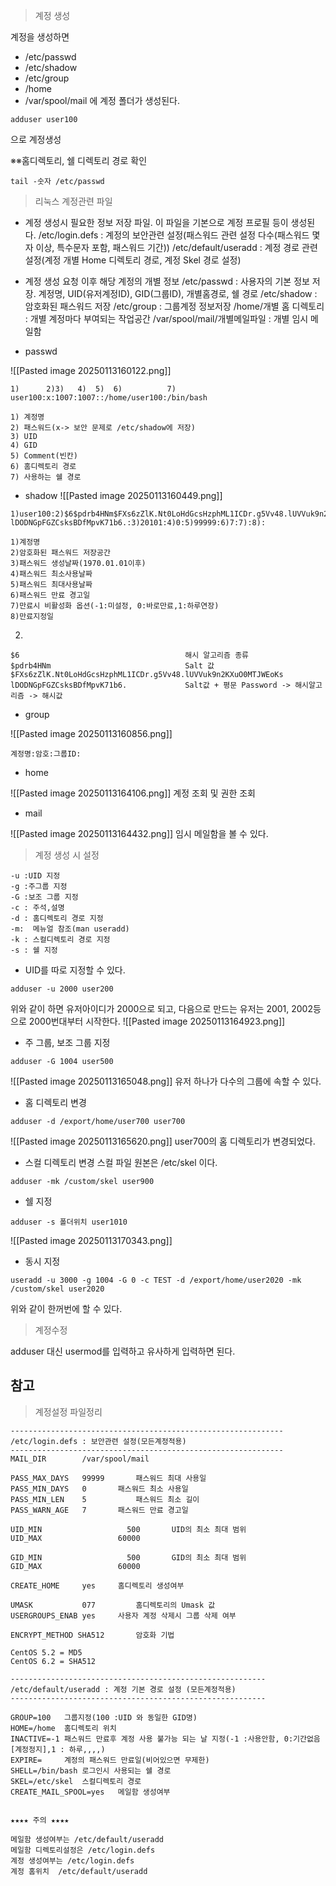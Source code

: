 > 계정 생성

계정을 생성하면
- /etc/passwd
- /etc/shadow
- /etc/group
- /home
- /var/spool/mail
에 계정 폴더가 생성된다.

```
adduser user100
```
으로 계정생성

※※홈디렉토리, 쉘 디렉토리 경로 확인
```
tail -숫자 /etc/passwd
```

> 리눅스 계정관련 파일

- 계정 생성시 필요한 정보 저장 파일. 이 파일을 기본으로 계정 프로필 등이 생성된다.
/etc/login.defs : 계정의 보안관련 설정(패스워드 관련 설정 다수(패스워드 몇 자 이상, 특수문자 포함, 패스워드 기간))
/etc/default/useradd : 계정 경로 관련 설정(계정 개별 Home 디렉토리 경로, 계정 Skel 경로 설정)

- 계정 생성 요청 이후 해당 계정의 개별 정보
/etc/passwd : 사용자의 기본 정보 저장. 계정명, UID(유저계정ID), GID(그룹ID), 개별홈경로, 쉘 경로
/etc/shadow : 암호화된 패스워드 저장
/etc/group : 그룹계정 정보저장
/home/개별 홈 디렉토리 : 개별 계정마다 부여되는 작업공간
/var/spool/mail/개별메일파일 : 개별 임시 메일함


- passwd

![[Pasted image 20250113160122.png]]

```
1)      2)3)   4)  5)  6)          7)
user100:x:1007:1007::/home/user100:/bin/bash

1) 계정명
2) 패스워드(x-> 보안 문제로 /etc/shadow에 저장)
3) UID
4) GID
5) Comment(빈칸)
6) 홈디렉토리 경로
7) 사용하는 쉘 경로
```


- shadow
![[Pasted image 20250113160449.png]]


```
1)user100:2)$6$pdrb4HNm$FXs6zZlK.Nt0LoHdGcsHzphML1ICDr.g5Vv48.lUVVuk9n2KXuO0MTJWEoKs  lDODNGpFGZCsksBDfMpvK71b6.:3)20101:4)0:5)99999:6)7:7):8):

1)계정명
2)암호화된 패스워드 저장공간
3)패스워드 생성날짜(1970.01.01이후)
4)패스워드 최소사용날짜
5)패스워드 최대사용날짜
6)패스워드 만료 경고일 
7)만료시 비활성화 옵션(-1:미설정, 0:바로만료,1:하루연장)
8)만료지정일 
```

2)
```
$6                                     해시 알고리즘 종류
$pdrb4HNm                              Salt 값
$FXs6zZlK.Nt0LoHdGcsHzphML1ICDr.g5Vv48.lUVVuk9n2KXuO0MTJWEoKs  lDODNGpFGZCsksBDfMpvK71b6.             Salt값 + 평문 Password -> 해시알고리즘 -> 해시값
```


- group

![[Pasted image 20250113160856.png]]
```
계정명:암호:그룹ID:
```



- home

![[Pasted image 20250113164106.png]]
 계정 조회 및 권한 조회

- mail

![[Pasted image 20250113164432.png]]
임시 메일함을 볼 수 있다.


> 계정 생성 시 설정

```
-u :UID 지정
-g :주그룹 지정
-G :보조 그룹 지정
-c : 주석,설명
-d : 홈디렉토리 경로 지정
-m:  메뉴얼 참조(man useradd)
-k : 스컬디렉토리 경로 지정
-s : 쉘 지정 
```

- UID를 따로 지정할 수 있다.
```
adduser -u 2000 user200
```
위와 같이 하면 유저아이디가 2000으로 되고, 다음으로 만드는 유저는 2001, 2002등으로 2000번대부터 시작한다.
![[Pasted image 20250113164923.png]]

- 주 그룹, 보조 그룹 지정
```
adduser -G 1004 user500
```
![[Pasted image 20250113165048.png]]
유저 하나가 다수의 그룹에 속할 수 있다.

- 홈 디렉토리 변경
```
adduser -d /export/home/user700 user700
```
![[Pasted image 20250113165620.png]]
user700의 홈 디렉토리가 변경되었다.

- 스컬 디렉토리 변경
스컬 파일 원본은 /etc/skel 이다.
```
adduser -mk /custom/skel user900
```

- 쉘 지정
```
adduser -s 폴더위치 user1010
```
![[Pasted image 20250113170343.png]]

- 동시 지정
```
useradd -u 3000 -g 1004 -G 0 -c TEST -d /export/home/user2020 -mk /custom/skel user2020
```
위와 같이 한꺼번에 할 수 있다.



> 계정수정

adduser 대신 usermod를 입력하고 유사하게 입력하면 된다.




## 참고

> 계정설정 파일정리


```
-------------------------------------------------------------
/etc/login.defs : 보안관련 설정(모든계정적용)
-------------------------------------------------------------
MAIL_DIR        /var/spool/mail

PASS_MAX_DAYS   99999		패스워드 최대 사용일
PASS_MIN_DAYS   0		패스워드 최소 사용일		
PASS_MIN_LEN    5			패스워드 최소 길이
PASS_WARN_AGE   7		패스워드 만료 경고일

UID_MIN                   500		UID의 최소 최대 범위
UID_MAX                 60000

GID_MIN                   500		GID의 최소 최대 범위
GID_MAX                 60000

CREATE_HOME     yes		홈디렉토리 생성여부

UMASK           077			홈디렉토리의 Umask 값
USERGROUPS_ENAB yes		사용자 계정 삭제시 그룹 삭제 여부 

ENCRYPT_METHOD SHA512		암호화 기법

CentOS 5.2 = MD5
CentOS 6.2 = SHA512

---------------------------------------------------------
/etc/default/useradd : 계정 기본 경로 설정 (모든계정적용)
---------------------------------------------------------

GROUP=100	그룹지정(100 :UID 와 동일한 GID명)
HOME=/home	홈디렉토리 위치
INACTIVE=-1	패스워드 만료후 계정 사용 불가능 되는 날 지정(-1 :사용안함, 0:기간없음[계정정지],1 : 하루,,,,)
EXPIRE=		계정의 패스워드 만료일(비어있으면 무제한)
SHELL=/bin/bash	로그인시 사용되는 쉘 경로
SKEL=/etc/skel	스컬디렉토리 경로
CREATE_MAIL_SPOOL=yes	메일함 생성여부


★★★★ 주의 ★★★★

메일함 생성여부는 /etc/default/useradd 
메일함 디렉토리설정은 /etc/login.defs
계정 생성여부는 /etc/login.defs
계정 홈위치 	/etc/default/useradd
```